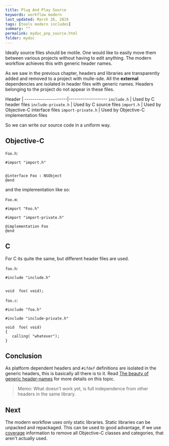 ```yaml
---
title: Plug And Play Source
keywords: workflow modern
last_updated: March 26, 2019
tags: [tools modern includes]
summary: ""
permalink: mydoc_pnp_source.html
folder: mydoc
---
```


Ideally source files should be motile. One would like to easily move them
between various projects without having to edit anything. The modern workflow
achieves this with generic header names.

As we saw in the
previous chapter, headers and libraries are transparently added and removed
to a project with mulle-sde. All the **external** dependencies are isolated
in header files with generic names. Headers belonging to the project do not
appear in these files.

Header               |
---------------------|-------------------
`include.h`          | Used by C header files
`include-private.h`  | Used by C source files
`import.h`           | Used by Objective-C interface files
`import-private.h`   | Used by Objective-C implementation files



So we can write our source code in a uniform way.

## Objective-C


`Foo.h`:

```
#import "import.h"


@interface Foo : NSObject
@end
```

and the implementation like so:

`Foo.m`:

```
#import "Foo.h"

#import "import-private.h"

@implementation Foo
@end
```


## C

For C its quite the same, but different header files are used.

`foo.h`:

```
#include "include.h"


void  foo( void);
```

`foo.c`:

```
#include "foo.h"

#include "include-private.h"

void  foo( void)
{
   calling( "whatever");
}
```


## Conclusion

As platform dependent headers and `#ifdef` definitions are isolated in
the generic headers, this is basically all there is to it. Read [The beauty of generic header-names](https://www.mulle-kybernetik.com/weblog/2019/beauty_of_generic_headers.html)
for more details on this topic.


> Memo: What doesn't work yet, is full independence from other headers in the
> same library.


## Next

The modern workflow uses only static libraries. Static libraries can be
unpacked and repackaged. This can be used to good advantage, if we use
[coverage](mydoc_coverage.html) information to remove all Objective-C classes
and categories, that aren't actually used.

